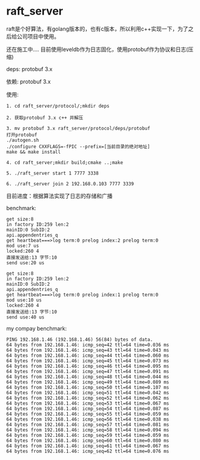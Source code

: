 # raft_server

raft是个好算法，有golang版本的，也有c版本，所以利用c++实现一下，为了之后给公司项目中使用。

还在施工中....
目前使用leveldb作为日志固化，使用protobuf作为协议和日志(压缩)

deps:
    protobuf 3.x
    
依赖:
    protobuf 3.x

使用:
    
    1. cd raft_server/protocol/;mkdir deps
	
    2. 获取protobuf 3.x c++ 并解压
	
    3. mv protobuf 3.x raft_server/protocol/deps/protobuf
    打开protobuf
    ./autogen.sh
    ./configure CXXFLAGS=-fPIC --prefix=[当前目录的绝对地址]
    make && make install
    
    4. cd raft_server;mkdir build;cmake ..;make
    
    5. ./raft_server start 1 7777 3338
    
    6. ./raft_server join 2 192.168.0.103 7777 3339
    
    
目前进度：根据算法实现了日志的存储和广播

benchmark:

	get size:8
	in factory ID:259 len:2
	mainID:0 SubID:2
	api.appendentries_q
	get heartbeat===>log term:0 prelog index:2 prelog term:0
	mod use:7 us
	locked:260 4
	直接发送给:13 字节:10
	send use:20 us

	get size:8
	in factory ID:259 len:2
	mainID:0 SubID:2
	api.appendentries_q
	get heartbeat===>log term:0 prelog index:1 prelog term:0
	mod use:10 us
	locked:260 4
	直接发送给:13 字节:10
	send use:40 us

my compay benchmark:

	PING 192.168.1.46 (192.168.1.46) 56(84) bytes of data.
	64 bytes from 192.168.1.46: icmp_seq=42 ttl=64 time=0.036 ms
	64 bytes from 192.168.1.46: icmp_seq=43 ttl=64 time=0.043 ms
	64 bytes from 192.168.1.46: icmp_seq=44 ttl=64 time=0.060 ms
	64 bytes from 192.168.1.46: icmp_seq=45 ttl=64 time=0.073 ms
	64 bytes from 192.168.1.46: icmp_seq=46 ttl=64 time=0.095 ms
	64 bytes from 192.168.1.46: icmp_seq=47 ttl=64 time=0.091 ms
	64 bytes from 192.168.1.46: icmp_seq=48 ttl=64 time=0.044 ms
	64 bytes from 192.168.1.46: icmp_seq=49 ttl=64 time=0.089 ms
	64 bytes from 192.168.1.46: icmp_seq=50 ttl=64 time=0.107 ms
	64 bytes from 192.168.1.46: icmp_seq=51 ttl=64 time=0.042 ms
	64 bytes from 192.168.1.46: icmp_seq=52 ttl=64 time=0.062 ms
	64 bytes from 192.168.1.46: icmp_seq=53 ttl=64 time=0.067 ms
	64 bytes from 192.168.1.46: icmp_seq=54 ttl=64 time=0.087 ms
	64 bytes from 192.168.1.46: icmp_seq=55 ttl=64 time=0.059 ms
	64 bytes from 192.168.1.46: icmp_seq=56 ttl=64 time=0.038 ms
	64 bytes from 192.168.1.46: icmp_seq=57 ttl=64 time=0.081 ms
	64 bytes from 192.168.1.46: icmp_seq=58 ttl=64 time=0.094 ms
	64 bytes from 192.168.1.46: icmp_seq=59 ttl=64 time=0.059 ms
	64 bytes from 192.168.1.46: icmp_seq=60 ttl=64 time=0.080 ms
	64 bytes from 192.168.1.46: icmp_seq=61 ttl=64 time=0.067 ms
	64 bytes from 192.168.1.46: icmp_seq=62 ttl=64 time=0.076 ms
